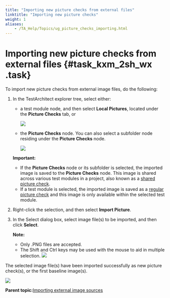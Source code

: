 ```yaml
--- 
title: "Importing new picture checks from external files"
linktitle: "Importing new picture checks"
weight: 1
aliases: 
    - /TA_Help/Topics/ug_picture_checks_importing.html
---
```

# Importing new picture checks from external files {#task_kxm_2sh_wx .task}

To import new picture checks from external image files, do the following:

1.  In the TestArchitect explorer tree, select either:

    -   a test module node, and then select **Local Pictures**, located under the **Picture Checks** tab, or

        ![](../Images/import_regular_picture_checks.png)

    -   the **Picture Checks** node. You can also select a subfolder node residing under the **Picture Checks** node.

        ![](../Images/import_shared_picture_checks.png)

    **Important:**

    -   If the **Picture Checks** node or its subfolder is selected, the imported image is saved to the **Picture Checks** node. This image is shared across various test modules in a project, also known as a [shared picture check](Projects_and_tests_picture_check.md#li_Regular_picture_check).
    -   If a test module is selected, the imported image is saved as a [regular picture check](Projects_and_tests_picture_check.md#li_Regular_picture_check) and this image is only available within the selected test module.
2.  Right-click the selection, and then select **Import Picture**.

3.  In the Select dialog box, select image file\(s\) to be imported, and then click **Select**.

    **Note:**

    -   Only .PNG files are accepted.
    -   The Shift and Ctrl keys may be used with the mouse to aid in multiple selection.
    ![](../Images/import_baseline_images_select_dlg.png)


The selected image file\(s\) have been imported successfully as new picture check\(s\), or the first baseline image\(s\).

![](../Images/import_picture_check_result.png)

**Parent topic:**[Importing external image sources](../../TA_Help/Topics/ug_picture_checks_importing_images.html)

